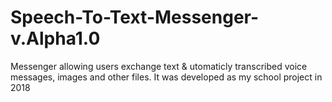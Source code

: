 # Speech-To-Text-Messenger-v.Alpha1.0
Messenger allowing users exchange text &amp; utomaticly transcribed voice messages, images and other files. It was developed as my school project in 2018
